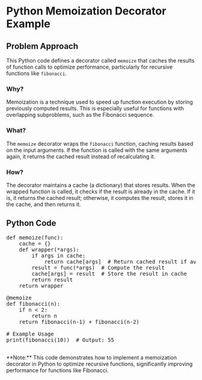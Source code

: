 # Python Memoization Decorator Example

<div class="content">

## Problem Approach

This Python code defines a decorator called `memoize` that caches the results of function calls to optimize performance, particularly for recursive functions like `fibonacci`.

### Why?

Memoization is a technique used to speed up function execution by storing previously computed results. This is especially useful for functions with overlapping subproblems, such as the Fibonacci sequence.

### What?

The `memoize` decorator wraps the `fibonacci` function, caching results based on the input arguments. If the function is called with the same arguments again, it returns the cached result instead of recalculating it.

### How?

The decorator maintains a cache (a dictionary) that stores results. When the wrapped function is called, it checks if the result is already in the cache. If it is, it returns the cached result; otherwise, it computes the result, stores it in the cache, and then returns it.

</div>

## Python Code

<pre>def memoize(func):
    cache = {}
    def wrapper(*args):
        if args in cache:
            return cache[args]  # Return cached result if available
        result = func(*args)  # Compute the result
        cache[args] = result  # Store the result in cache
        return result
    return wrapper

@memoize
def fibonacci(n):
    if n < 2:
        return n
    return fibonacci(n-1) + fibonacci(n-2)

# Example Usage
print(fibonacci(10))  # Output: 55
    </pre>

<div class="note">**Note:** This code demonstrates how to implement a memoization decorator in Python to optimize recursive functions, significantly improving performance for functions like Fibonacci.</div>